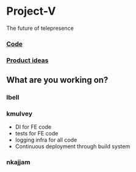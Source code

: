 Project-V
=========

The future of telepresence

### [Code](https://github.com/logie17/Project-V/blob/master/docs/CODE.md)
### [Product ideas](https://github.com/logie17/Project-V/blob/master/docs/PRODUCT.md)

## What are you working on?
### lbell
### kmulvey
* DI for FE code
* tests for FE code
* logging infra for all code
* Continuous deployment through build system

### nkajjam
